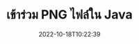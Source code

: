 ---
############################# Static ############################
layout: "auto-gen-merger"
date: 2022-10-18T10:22:39
draft: false
otherformats: vssx vstm vstx vsx vtx xlam xls xlsb xlsm xlsx xlt xltm xltx bmp jpg jpeg

############################# Head ############################
head_title: "เข้าร่วม PNG ไฟล์ผ่าน Java & J2SE Documents Merger API"
head_description: "เข้าร่วมไฟล์ PNG หลายไฟล์ใน Java โดยใช้ API การรวมเอกสารที่มีข้อมูล สไตล์ และการจัดรูปแบบทั้งหมดเป็นเอกสารต้นทาง"

############################# Header ############################
title: "เข้าร่วม PNG ไฟล์ใน Java"
description: "เข้าร่วม PNG ด้วยโค้ด Java สองสามบรรทัด"
bg_image: "https://cms.admin.containerize.com/templates/aspose/App_Themes/V3/images/bg/header1.png"
bg_overlay: false
button:
    enable: true
    icon: "fas fa-arrow-down"
    label: "ดาวน์โหลด ทดลองใช้ฟรี"
    link: "https://downloads.groupdocs.com/merger/java"

############################# SubMenu ############################
submenu:
    enable: true

    left:
        img_alt: "GroupDocs.Merger for Java"
        image: "https://cms.admin.containerize.com/templates/groupdocs/images/product-logos/90x90-noborder/groupdocs-merger-java.png"
        product: "GroupDocs.Merger"
        platform: "Java"

    middle:
        button:

            # button loop
            - link: "https://apireference.groupdocs.com/merger/java"
              text: "การอ้างอิง API"

            # button loop
            - link: "https://github.com/groupdocs-merger"
              text: "ตัวอย่างโค้ด"

            # button loop
            - link: "https://products.groupdocs.app/merger/family"
              text: "การสาธิตสด"

            # button loop
            - link: "https://purchase.groupdocs.com/pricing/merger/java"
              text: "ราคา"

    right:
        link_download: "https://downloads.groupdocs.com/merger"
        link_learn: "https://docs.groupdocs.com/merger/java"
        link_buy: "https://purchase.groupdocs.com"

############################# About ############################
about:
    enable: true
    title: "เกี่ยวกับ GroupDocs.Merger for Java API"
    content: |
        [GroupDocs.Merger for Java](/th/merger/java/) มอบโซลูชันที่สะดวกในการรวม PDF, Microsoft Office (Word, Excel, PowerPoint, OneNote), OpenDocument, HTML, รูปภาพ และ เอกสารอื่นๆ จำนวนมากเป็นไฟล์เดียวภายในแอปพลิเคชัน Java GroupDocs.Merger จะช่วยประหยัดแรงคุณได้มาก เนื่องจากคุณสามารถเข้าร่วมเอกสาร PNG ได้ ไม่จำเป็นต้องติดตั้งซอฟต์แวร์ของบริษัทอื่น แอปพลิเคชันเดสก์ท็อป หรือปลั๊กอินใดๆ ตอนนี้คุณไม่จำเป็นต้องเสียเวลาและเข้าร่วมไฟล์ด้วยตนเอง! ภารกิจของ GroupDocs คือการมอบคุณภาพที่ดีที่สุดและทำให้ขั้นตอนการประมวลผลเอกสารง่ายขึ้น
        
        GroupDocs.Merger API เป็นตัวเลือกที่เหมาะสมสำหรับโซลูชันขององค์กรที่ต้องการคุณสมบัติการรวมไฟล์ API เหล่านี้ได้รับการสนับสนุนอย่างดีบนระบบปฏิบัติการและแพลตฟอร์มหลักทั้งหมด รวมทั้ง J2SE 7.0 (1.7), J2SE 8.0 (1.8), Java 10

############################# Steps ############################
steps:
    enable: true
    title_left: "เข้าร่วมไฟล์ PNG หลายไฟล์ใน Java"
    content_left: |
        [GroupDocs.Merger for Java](/th/merger/java/) ทำให้นักพัฒนา Java สามารถเข้าร่วมไฟล์ PNG หลายไฟล์ได้ง่ายโดยใช้ขั้นตอนง่ายๆ ไม่กี่ขั้นตอน
        
        * สร้างอินสแตนซ์ของ **การควบรวมกิจการ** และส่งผ่านเส้นทางเอกสารต้นทางเป็นพารามิเตอร์ตัวสร้าง
        * โทร **เข้าร่วม** ของคลาส **การควบรวมกิจการ** และส่งเส้นทางเอกสารต้นทางที่สอง
        * โทร **บันทึก** ของคลาส **การควบรวมกิจการ** เพื่อบันทึกเอกสารที่ผสาน

    title_right: "ความต้องการของระบบ"
    content_right: |
        GroupDocs.Merger for Java APIs ได้รับการสนับสนุนบนแพลตฟอร์มและระบบปฏิบัติการหลักทั้งหมด ก่อนดำเนินการโค้ดด้านล่าง โปรดตรวจสอบให้แน่ใจว่าคุณได้ติดตั้งข้อกำหนดเบื้องต้นต่อไปนี้ไว้ในระบบของคุณแล้ว

        * ระบบปฏิบัติการ: Microsoft Windows, Linux, MacOS
        * สภาพแวดล้อมการพัฒนา: NetBeans, IntelliJ IDEA, Eclipse
        * กรอบงาน: J2SE 7.0 (1.7), J2SE 8.0 (1.8), Java 10
        * ดาวน์โหลด GroupDocs.Merger for Java เวอร์ชันล่าสุดจาก [Maven](https://repository.groupdocs.com/webapp/#/artifacts/browse/tree/General/repo/com/groupdocs/groupdocs-merger)
         
    code: |
     {{% merger/additional-styles %}}
     {{< merger/code-merger title="วิธีเข้าร่วมไฟล์ PNG โดยใช้โค้ดตัวอย่าง Java">}}

        ```java    
        // เข้าร่วม PNG ไฟล์โดยใช้ GroupDocs.Merger สำหรับ Java API
        // ยกตัวอย่างการควบรวมกิจการด้วยการป้อนข้อมูล PNG เอกสาร
        Merger merger = new Merger("input_1.png");

        // วิธีการโทรเข้าร่วมของอินสแตนซ์คลาส Merger และส่งเส้นทางเอกสารต้นทางที่สอง
        merger.join("input_2.png");
    
        // วิธีการบันทึกการโทรของอินสแตนซ์คลาส Merger เพื่อบันทึกเอกสารที่ผสาน
        merger.save("merged-file.png"); 
        ```
     {{< /merger/code-merger >}}

############################# Demos ############################
demos:
    enable: true
    title: "การสาธิตสด - แอปออนไลน์เพื่อเข้าร่วมเอกสาร"
    content: |
       เข้าร่วมมากกว่าหนึ่ง PNG ไฟล์ในขณะนี้โดยไปที่เว็บไซต์ [GroupDocs.Merger Live Demos](https://products.groupdocs.app/merger/png)
       การสาธิตสดมีประโยชน์ดังต่อไปนี้
        
############################# About Formats ############################
about_formats:
    enable: true

############################# More Formats ############################
more_formats:
    enable: true
    title: "การเข้าร่วมรูปแบบเอกสารอื่นๆ"
    content: |
        Java เอกสาร API การควบรวมกิจการสำหรับรูปแบบไฟล์และรูปภาพ รวมรูปแบบเอกสารยอดนิยมบางส่วนตามที่ระบุไว้ด้านล่าง

############################# Back to top ###############################
back_to_top:
    enable: true
---